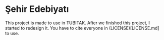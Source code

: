 # Şehir Edebiyatı

This project is made to use in TUBITAK. After we finished this project, I started to redesign it.
You have to cite everyone in (LICENSE)[LICENSE.md] to use.